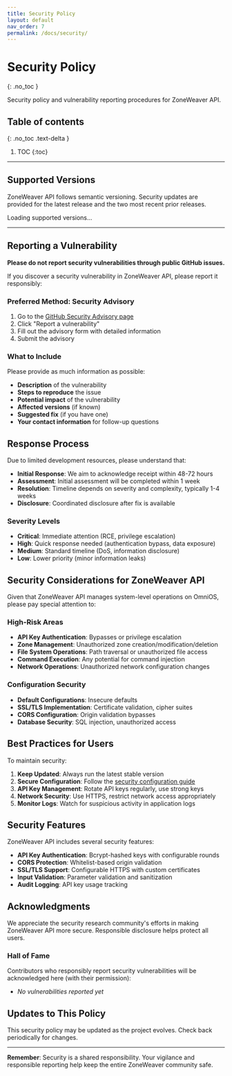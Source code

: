 ```yaml
---
title: Security Policy
layout: default
nav_order: 7
permalink: /docs/security/
---
```


# Security Policy
{: .no_toc }

Security policy and vulnerability reporting procedures for ZoneWeaver API.

## Table of contents
{: .no_toc .text-delta }

1. TOC
{:toc}

---

## Supported Versions

ZoneWeaver API follows semantic versioning. Security updates are provided for the latest release and the two most recent prior releases.

<div id="supported-versions">
<p>Loading supported versions...</p>
</div>

---

## Reporting a Vulnerability

**Please do not report security vulnerabilities through public GitHub issues.**

If you discover a security vulnerability in ZoneWeaver API, please report it responsibly:

### Preferred Method: Security Advisory

1. Go to the [GitHub Security Advisory page](https://github.com/Makr91/zoneweaver-api/security/advisories)
2. Click "Report a vulnerability"
3. Fill out the advisory form with detailed information
4. Submit the advisory

### What to Include

Please provide as much information as possible:

- **Description** of the vulnerability
- **Steps to reproduce** the issue
- **Potential impact** of the vulnerability
- **Affected versions** (if known)
- **Suggested fix** (if you have one)
- **Your contact information** for follow-up questions

## Response Process

Due to limited development resources, please understand that:

- **Initial Response**: We aim to acknowledge receipt within 48-72 hours
- **Assessment**: Initial assessment will be completed within 1 week
- **Resolution**: Timeline depends on severity and complexity, typically 1-4 weeks
- **Disclosure**: Coordinated disclosure after fix is available

### Severity Levels

- **Critical**: Immediate attention (RCE, privilege escalation)
- **High**: Quick response needed (authentication bypass, data exposure)
- **Medium**: Standard timeline (DoS, information disclosure)
- **Low**: Lower priority (minor information leaks)

## Security Considerations for ZoneWeaver API

Given that ZoneWeaver API manages system-level operations on OmniOS, please pay special attention to:

### High-Risk Areas
- **API Key Authentication**: Bypasses or privilege escalation
- **Zone Management**: Unauthorized zone creation/modification/deletion
- **File System Operations**: Path traversal or unauthorized file access
- **Command Execution**: Any potential for command injection
- **Network Operations**: Unauthorized network configuration changes

### Configuration Security
- **Default Configurations**: Insecure defaults
- **SSL/TLS Implementation**: Certificate validation, cipher suites
- **CORS Configuration**: Origin validation bypasses
- **Database Security**: SQL injection, unauthorized access

## Best Practices for Users

To maintain security:

1. **Keep Updated**: Always run the latest stable version
2. **Secure Configuration**: Follow the [security configuration guide](/docs/configuration/)
3. **API Key Management**: Rotate API keys regularly, use strong keys
4. **Network Security**: Use HTTPS, restrict network access appropriately
5. **Monitor Logs**: Watch for suspicious activity in application logs

## Security Features

ZoneWeaver API includes several security features:

- **API Key Authentication**: Bcrypt-hashed keys with configurable rounds
- **CORS Protection**: Whitelist-based origin validation
- **SSL/TLS Support**: Configurable HTTPS with custom certificates
- **Input Validation**: Parameter validation and sanitization
- **Audit Logging**: API key usage tracking

## Acknowledgments

We appreciate the security research community's efforts in making ZoneWeaver API more secure. Responsible disclosure helps protect all users.

### Hall of Fame

Contributors who responsibly report security vulnerabilities will be acknowledged here (with their permission):

- *No vulnerabilities reported yet*

## Updates to This Policy

This security policy may be updated as the project evolves. Check back periodically for changes.

---

**Remember**: Security is a shared responsibility. Your vigilance and responsible reporting help keep the entire ZoneWeaver community safe.
